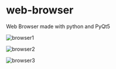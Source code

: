 # web-browser
Web Browser made with python and PyQt5


![browser1](https://user-images.githubusercontent.com/75427075/178419776-70b9f938-f61b-4a92-b9bc-bc9b109f528e.png)

![browser2](https://user-images.githubusercontent.com/75427075/178419780-a4f903b7-4a9f-4e03-8f46-1da16afb2bad.png)

![browser3](https://user-images.githubusercontent.com/75427075/178419786-bd1a6047-d396-4729-87f8-3c7fea34d737.png)

